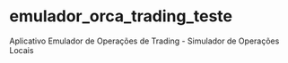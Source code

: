 # emulador_orca_trading_teste
Aplicativo Emulador de Operações de Trading - Simulador de Operações Locais
